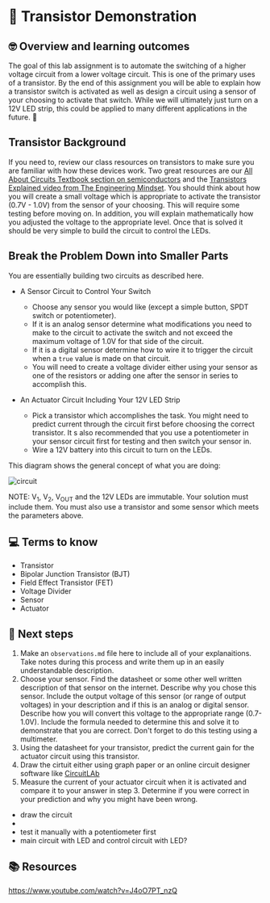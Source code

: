 # :robot: Transistor Demonstration 

## 🤓 Overview and learning outcomes 

The goal of this lab assignment is to automate the switching of a higher voltage circuit from a lower voltage circuit.  This is one of the primary uses of a transistor.  By the end of this assignment you will be able to explain how a transistor switch is activated as well as design a circuit using a sensor of your choosing to activate that switch.  While we will ultimately just turn on a 12V LED strip, this could be applied to many different applications in the future. 🚀

## Transistor Background

If you need to, review our class resources on transistors to make sure you are familiar with how these devices work.  Two great resources are our [All About Circuits Textbook section on semiconductors](https://www.allaboutcircuits.com/textbook/semiconductors/) and the [Transistors Explained video from The Engineering Mindset](https://www.youtube.com/watch?v=J4oO7PT_nzQ). You should think about how you will create a small voltage which is appropriate to activate the transistor (0.7V - 1.0V) from the sensor of your choosing.  This will require some testing before moving on.  In addition, you will explain mathematically how you adjusted the voltage to the appropriate level.  Once that is solved it should be very simple to build the circuit to control the LEDs.

## Break the Problem Down into Smaller Parts

You are essentially building two circuits as described here.

- A Sensor Circuit to Control Your Switch
  - Choose any sensor you would like (except a simple button, SPDT switch or potentiometer).
  - If it is an analog sensor determine what modifications you need to make to the circuit to activate the switch and not exceed the maximum voltage of 1.0V for that side of the circuit.
  - If it is a digital sensor determine how to wire it to trigger the circuit when a `true` value is made on that circuit.
  - You will need to create a voltage divider either using your sensor as one of the resistors or adding one after the sensor in series to accomplish this.

- An Actuator Circuit Including Your 12V LED Strip
  - Pick a transistor which accomplishes the task.  You might need to predict current through the circuit first before choosing the correct transistor.  It s also recommended that you use a potentiometer in your sensor circuit first for testing and then switch your sensor in.
  - Wire a 12V battery into this circuit to turn on the LEDs.
 
This diagram shows the general concept of what you are doing:

![circuit](https://github.com/stcline/re-4-1-0-Transistor_Demonstration/assets/22602103/2f2eaa12-61ff-4dbe-8a15-a191631986b4)

NOTE: V<sub>1</sub>, V<sub>2</sub>, V<sub>OUT</sub> and the 12V LEDs are immutable.  Your solution must include them.  You must also use a transistor and some sensor which meets the parameters above.

## 💻 Terms to know

- Transistor
- Bipolar Junction Transistor (BJT)
- Field Effect Transistor (FET)
- Voltage Divider
- Sensor
- Actuator

## 📝 Next steps

1. Make an `observations.md` file here to include all of your explanaitions.  Take notes during this process and write them up in an easily understandable description.
2. Choose your sensor.  Find the datasheet or some other well written description of that sensor on the internet.  Describe why you chose this sensor. Include the output voltage of this sensor (or range of output voltages) in your description and if this is an analog or digital sensor.  Describe how you will convert this voltage to the appropriate range (0.7-1.0V).  Include the formula needed to determine this and solve it to demonstrate that you are correct. Don't forget to do this testing using a multimeter.
3. Using the datasheet for your transistor, predict the current gain for the actuator circuit using this transistor.
4. Draw the cirtuit either using graph paper or an online circuit designer software like [CircuitLAb](https://www.circuitlab.com/editor)
5. Measure the current of your actuator circuit when it is activated and compare it to your answer in step 3.  Determine if you were correct in your prediction and why you might have been wrong.

- draw the circuit
- 
- test it manually with a potentiometer first
- main circuit with LED and control circuit with LED?

## 📚  Resources 

https://www.youtube.com/watch?v=J4oO7PT_nzQ
